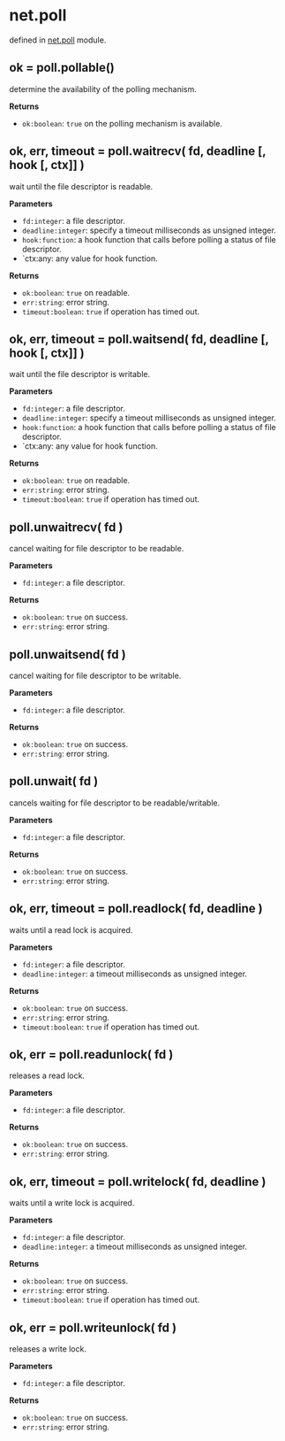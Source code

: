# net.poll

defined in [net.poll](../lib/poll.lua) module.


## ok = poll.pollable()

determine the availability of the polling mechanism.

**Returns**

- `ok:boolean`: `true` on the polling mechanism is available.


## ok, err, timeout = poll.waitrecv( fd, deadline [, hook [, ctx]] )

wait until the file descriptor is readable.

**Parameters**

- `fd:integer`: a file descriptor.
- `deadline:integer`: specify a timeout milliseconds as unsigned integer.
- `hook:function`: a hook function that calls before polling a status of file descriptor.
- `ctx:any: any value for hook function.

**Returns**

- `ok:boolean`: `true` on readable.
- `err:string`: error string.
- `timeout:boolean`: `true` if operation has timed out.


## ok, err, timeout = poll.waitsend( fd, deadline [, hook [, ctx]] )

wait until the file descriptor is writable.

**Parameters**

- `fd:integer`: a file descriptor.
- `deadline:integer`: specify a timeout milliseconds as unsigned integer.
- `hook:function`: a hook function that calls before polling a status of file descriptor.
- `ctx:any: any value for hook function.

**Returns**

- `ok:boolean`: `true` on readable.
- `err:string`: error string.
- `timeout:boolean`: `true` if operation has timed out.


## poll.unwaitrecv( fd )

cancel waiting for file descriptor to be readable.

**Parameters**

- `fd:integer`: a file descriptor.

**Returns**

- `ok:boolean`: `true` on success.
- `err:string`: error string.


## poll.unwaitsend( fd )

cancel waiting for file descriptor to be writable.


**Parameters**

- `fd:integer`: a file descriptor.

**Returns**

- `ok:boolean`: `true` on success.
- `err:string`: error string.


## poll.unwait( fd )

cancels waiting for file descriptor to be readable/writable.

**Parameters**

- `fd:integer`: a file descriptor.

**Returns**

- `ok:boolean`: `true` on success.
- `err:string`: error string.


## ok, err, timeout = poll.readlock( fd, deadline )

waits until a read lock is acquired.

**Parameters**

- `fd:integer`: a file descriptor.
- `deadline:integer`: a timeout milliseconds as unsigned integer.

**Returns**

- `ok:boolean`: `true` on success.
- `err:string`: error string.
- `timeout:boolean`: `true` if operation has timed out.


## ok, err = poll.readunlock( fd )

releases a read lock.

**Parameters**

- `fd:integer`: a file descriptor.

**Returns**

- `ok:boolean`: `true` on success.
- `err:string`: error string.


## ok, err, timeout = poll.writelock( fd, deadline )

waits until a write lock is acquired.

**Parameters**

- `fd:integer`: a file descriptor.
- `deadline:integer`: a timeout milliseconds as unsigned integer.

**Returns**

- `ok:boolean`: `true` on success.
- `err:string`: error string.
- `timeout:boolean`: `true` if operation has timed out.


## ok, err = poll.writeunlock( fd )

releases a write lock.

**Parameters**

- `fd:integer`: a file descriptor.

**Returns**

- `ok:boolean`: `true` on success.
- `err:string`: error string.

